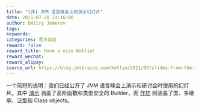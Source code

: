 ```yaml
---
title: "[译] JVM 语言峰会上的演示幻灯片"
date: 2011-07-20 23:16:00
author: Dmitry Jemerov
tags:
keywords:
categories: 官方动态
reward: false
reward_title: Have a nice Kotlin!
reward_wechat:
reward_alipay:
source_url: https://blog.jetbrains.com/kotlin/2011/07/slides-from-the-jvm-language-summit-presentations/
---
```


一个简短的说明：我们已经公开了 JVM 语言峰会上演示和研讨会时使用的幻灯片。其中 [演示](http://confluence.jetbrains.net/download/attachments/40702623/JVMLS_talk_2011.pdf?version=1&modificationDate=1311201742425) 涵盖了高阶函数和类型安全的 Builder，而 [作坊](http://confluence.jetbrains.net/download/attachments/40702623/JVMLS_workshop_2011.pdf?version=1&modificationDate=1311201781543) 则涵盖了类、多继承、泛型和 Class objects。
